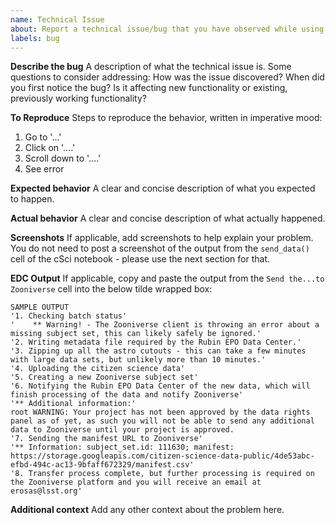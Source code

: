 ```yaml
---
name: Technical Issue
about: Report a technical issue/bug that you have observed while using the Citizen Science Notebooks in the RSP Notebook Aspect.
labels: bug
---
```


**Describe the bug**
A description of what the technical issue is. Some questions to consider addressing: How was the issue discovered? When did you first notice the bug? Is it affecting new functionality or existing, previously working functionality?

**To Reproduce**
Steps to reproduce the behavior, written in imperative mood:
1. Go to '...'
2. Click on '....'
3. Scroll down to '....'
4. See error

**Expected behavior**
A clear and concise description of what you expected to happen.

**Actual behavior**
A clear and concise description of what actually happened.

**Screenshots**
If applicable, add screenshots to help explain your problem. You do not need to post a screenshot of the output from the `send_data()` cell of the cSci notebook - please use the next section for that.

**EDC Output**
If applicable, copy and paste the output from the `Send the...to Zooniverse` cell into the below tilde wrapped box:

```
SAMPLE OUTPUT
'1. Checking batch status'
'    ** Warning! - The Zooniverse client is throwing an error about a missing subject set, this can likely safely be ignored.'
'2. Writing metadata file required by the Rubin EPO Data Center.'
'3. Zipping up all the astro cutouts - this can take a few minutes with large data sets, but unlikely more than 10 minutes.'
'4. Uploading the citizen science data'
'5. Creating a new Zooniverse subject set'
'6. Notifying the Rubin EPO Data Center of the new data, which will finish processing of the data and notify Zooniverse'
'** Additional information:'
root WARNING: Your project has not been approved by the data rights panel as of yet, as such you will not be able to send any additional data to Zooniverse until your project is approved.
'7. Sending the manifest URL to Zooniverse'
'** Information: subject_set.id: 111630; manifest: https://storage.googleapis.com/citizen-science-data-public/4de53abc-efbd-494c-ac13-9bfaff672329/manifest.csv'
'8. Transfer process complete, but further processing is required on the Zooniverse platform and you will receive an email at erosas@lsst.org'
```

**Additional context**
Add any other context about the problem here. 